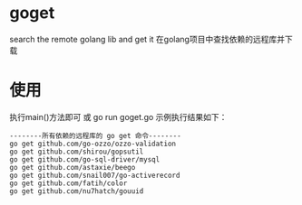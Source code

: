 # goget
search the remote golang lib and get it
在golang项目中查找依赖的远程库并下载

# 使用
执行main()方法即可
或
go run goget.go
示例执行结果如下：
~~~
--------所有依赖的远程库的 go get 命令--------
go get github.com/go-ozzo/ozzo-validation
go get github.com/shirou/gopsutil
go get github.com/go-sql-driver/mysql
go get github.com/astaxie/beego
go get github.com/snail007/go-activerecord
go get github.com/fatih/color
go get github.com/nu7hatch/gouuid
~~~
